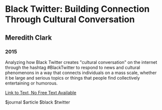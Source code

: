 # Black Twitter: Building Connection Through Cultural Conversation
## Meredith Clark
### 2015 

Analyzing how Black Twitter creates "cultural conversation" on the internet through the hashtag #BlackTwitter to respond to news and cultural phenomenons in a way that connects individuals on a mass scale, whether it be large and serious topics or things that people find collectively entertaining or humorous.

[Link to Text, No Free Text Available](https://www.peterlang.com/view/9781454192015/chapter15.xhtml)

$journal $article $black $twitter
